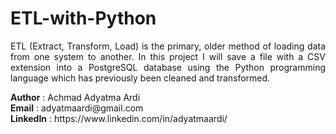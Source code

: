 # ETL-with-Python
<p align="justify">
ETL (Extract, Transform, Load) is the primary, older method of loading data from one system to another. In this project I will save a file with a CSV extension into a PostgreSQL database using the Python programming language which has previously been cleaned and transformed.
</p>

<p>
<b>Author</b>   : Achmad Adyatma Ardi <br>
<b>Email</b>    : adyatmaardi@gmail.com <br>
<b>LinkedIn</b> : https://www.linkedin.com/in/adyatmaardi/ <br>
</p>
